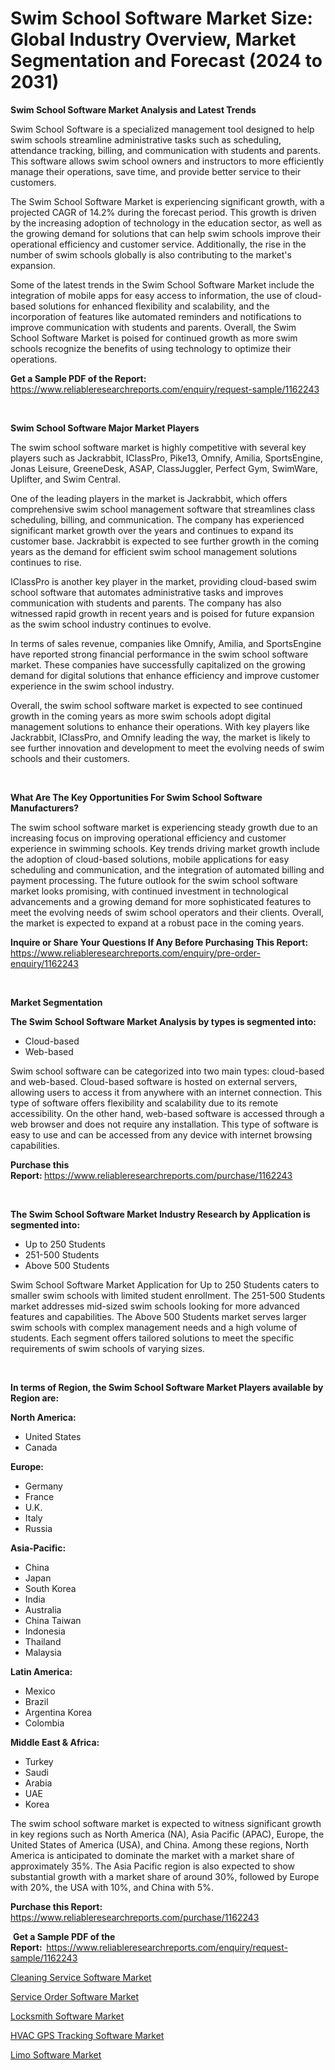 <p><h1>Swim School Software Market Size: Global Industry Overview, Market Segmentation and Forecast (2024 to 2031)</h1></p><p><strong>Swim School Software Market Analysis and Latest Trends</strong></p>
<p><p>Swim School Software is a specialized management tool designed to help swim schools streamline administrative tasks such as scheduling, attendance tracking, billing, and communication with students and parents. This software allows swim school owners and instructors to more efficiently manage their operations, save time, and provide better service to their customers.</p><p>The Swim School Software Market is experiencing significant growth, with a projected CAGR of 14.2% during the forecast period. This growth is driven by the increasing adoption of technology in the education sector, as well as the growing demand for solutions that can help swim schools improve their operational efficiency and customer service. Additionally, the rise in the number of swim schools globally is also contributing to the market's expansion.</p><p>Some of the latest trends in the Swim School Software Market include the integration of mobile apps for easy access to information, the use of cloud-based solutions for enhanced flexibility and scalability, and the incorporation of features like automated reminders and notifications to improve communication with students and parents. Overall, the Swim School Software Market is poised for continued growth as more swim schools recognize the benefits of using technology to optimize their operations.</p></p>
<p><strong>Get a Sample PDF of the Report:&nbsp;</strong> <a href="https://www.reliableresearchreports.com/enquiry/request-sample/1162243">https://www.reliableresearchreports.com/enquiry/request-sample/1162243</a></p>
<p>&nbsp;</p>
<p><strong>Swim School Software Major Market Players</strong></p>
<p><p>The swim school software market is highly competitive with several key players such as Jackrabbit, IClassPro, Pike13, Omnify, Amilia, SportsEngine, Jonas Leisure, GreeneDesk, ASAP, ClassJuggler, Perfect Gym, SwimWare, Uplifter, and Swim Central. </p><p>One of the leading players in the market is Jackrabbit, which offers comprehensive swim school management software that streamlines class scheduling, billing, and communication. The company has experienced significant market growth over the years and continues to expand its customer base. Jackrabbit is expected to see further growth in the coming years as the demand for efficient swim school management solutions continues to rise.</p><p>IClassPro is another key player in the market, providing cloud-based swim school software that automates administrative tasks and improves communication with students and parents. The company has also witnessed rapid growth in recent years and is poised for future expansion as the swim school industry continues to evolve.</p><p>In terms of sales revenue, companies like Omnify, Amilia, and SportsEngine have reported strong financial performance in the swim school software market. These companies have successfully capitalized on the growing demand for digital solutions that enhance efficiency and improve customer experience in the swim school industry.</p><p>Overall, the swim school software market is expected to see continued growth in the coming years as more swim schools adopt digital management solutions to enhance their operations. With key players like Jackrabbit, IClassPro, and Omnify leading the way, the market is likely to see further innovation and development to meet the evolving needs of swim schools and their customers.</p></p>
<p>&nbsp;</p>
<p><strong>What Are The Key Opportunities For Swim School Software Manufacturers?</strong></p>
<p><p>The swim school software market is experiencing steady growth due to an increasing focus on improving operational efficiency and customer experience in swimming schools. Key trends driving market growth include the adoption of cloud-based solutions, mobile applications for easy scheduling and communication, and the integration of automated billing and payment processing. The future outlook for the swim school software market looks promising, with continued investment in technological advancements and a growing demand for more sophisticated features to meet the evolving needs of swim school operators and their clients. Overall, the market is expected to expand at a robust pace in the coming years.</p></p>
<p><strong>Inquire or Share Your Questions If Any Before Purchasing This Report:</strong> <a href="https://www.reliableresearchreports.com/enquiry/pre-order-enquiry/1162243">https://www.reliableresearchreports.com/enquiry/pre-order-enquiry/1162243</a></p>
<p>&nbsp;</p>
<p><strong>Market Segmentation</strong></p>
<p><strong>The Swim School Software Market Analysis by types is segmented into:</strong></p>
<p><ul><li>Cloud-based</li><li>Web-based</li></ul></p>
<p><p>Swim school software can be categorized into two main types: cloud-based and web-based. Cloud-based software is hosted on external servers, allowing users to access it from anywhere with an internet connection. This type of software offers flexibility and scalability due to its remote accessibility. On the other hand, web-based software is accessed through a web browser and does not require any installation. This type of software is easy to use and can be accessed from any device with internet browsing capabilities.</p></p>
<p><strong>Purchase this Report:&nbsp;</strong><a href="https://www.reliableresearchreports.com/purchase/1162243">https://www.reliableresearchreports.com/purchase/1162243</a></p>
<p>&nbsp;</p>
<p><strong>The Swim School Software Market Industry Research by Application is segmented into:</strong></p>
<p><ul><li>Up to 250 Students</li><li>251-500 Students</li><li>Above 500 Students</li></ul></p>
<p><p>Swim School Software Market Application for Up to 250 Students caters to smaller swim schools with limited student enrollment. The 251-500 Students market addresses mid-sized swim schools looking for more advanced features and capabilities. The Above 500 Students market serves larger swim schools with complex management needs and a high volume of students. Each segment offers tailored solutions to meet the specific requirements of swim schools of varying sizes.</p></p>
<p>&nbsp;</p>
<p><strong>In terms of Region, the Swim School Software Market Players available by Region are:</strong></p>
<p>
    <p> <strong> North America: </strong>
        <ul>
            <li>United States</li>
            <li>Canada</li>
        </ul>
        </p> 
    <p> <strong> Europe: </strong>
        <ul>
            <li>Germany</li>
            <li>France</li>
            <li>U.K.</li>
            <li>Italy</li>
            <li>Russia</li>
        </ul>
        </p> 
    <p> <strong> Asia-Pacific: </strong>
        <ul>
            <li>China</li>
            <li>Japan</li>
            <li>South Korea</li>
            <li>India</li>
            <li>Australia</li>
            <li>China Taiwan</li>
            <li>Indonesia</li>
            <li>Thailand</li>
            <li>Malaysia</li>
        </ul>
        </p> 
    <p> <strong> Latin America: </strong>
        <ul>
            <li>Mexico</li>
            <li>Brazil</li>
            <li>Argentina Korea</li>
            <li>Colombia</li>
        </ul>
        </p> 
    <p> <strong> Middle East & Africa: </strong>
        <ul>
            <li>Turkey</li>
            <li>Saudi</li>
            <li>Arabia</li>
            <li>UAE</li>
            <li>Korea</li>
        </ul>
    </p>
    </p>
<p><p>The swim school software market is expected to witness significant growth in key regions such as North America (NA), Asia Pacific (APAC), Europe, the United States of America (USA), and China. Among these regions, North America is anticipated to dominate the market with a market share of approximately 35%. The Asia Pacific region is also expected to show substantial growth with a market share of around 30%, followed by Europe with 20%, the USA with 10%, and China with 5%.</p></p>
<p><strong>Purchase this Report: </strong><a href="https://www.reliableresearchreports.com/purchase/1162243">https://www.reliableresearchreports.com/purchase/1162243</a></p>
<p>&nbsp;<strong>Get a Sample PDF of the Report:&nbsp;&nbsp;</strong><a href="https://www.reliableresearchreports.com/enquiry/request-sample/1162243">https://www.reliableresearchreports.com/enquiry/request-sample/1162243</a></p>
<p><strong></strong></p>
<p><p><a href="https://medium.com/@toneygrimes2023/cleaning-service-software-market-research-report-its-history-and-forecast-2024-to-2031-ebbdcefb07f5">Cleaning Service Software Market</a></p><p><a href="https://medium.com/@toneygrimes2023/service-order-software-market-report-reveals-the-latest-trends-and-growth-opportunities-of-this-fb8b1fc952e1">Service Order Software Market</a></p><p><a href="https://medium.com/@toneygrimes2023/locksmith-software-market-trends-and-market-analysis-forecasted-for-period-2024-2031-a5dad0a739e4">Locksmith Software Market</a></p><p><a href="https://medium.com/@toneygrimes2023/hvac-gps-tracking-software-market-analysis-and-sze-forecasted-for-period-from-2024-to-2031-20a117304452">HVAC GPS Tracking Software Market</a></p><p><a href="https://medium.com/@toneygrimes2023/limo-software-market-furnishes-information-on-market-share-market-trends-and-market-growth-e4eff039fea4">Limo Software Market</a></p></p>
